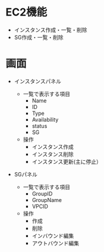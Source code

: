 # EC2機能
- インスタンス作成・一覧・削除
- SG作成・一覧・削除

# 画面
- インスタンスパネル  
    - 一覧で表示する項目
        - Name  
        - ID  
        - Type  
        - Availability  
        - status  
        - SG  
    - 操作  
        - インスタンス作成  
        - インスタンス削除  
        - インスタンス更新(主に停止）  

- SGパネル  
    - 一覧で表示する項目
        - GroupID  
        - GroupName  
        - VPCID  
    - 操作  
        - 作成  
        - 削除  
        - インバウンド編集  
        - アウトバウンド編集  

